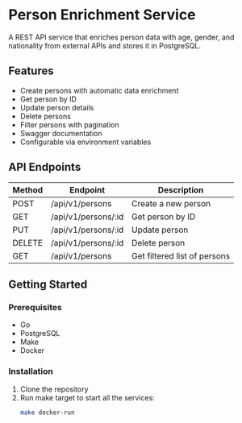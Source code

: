 # Person Enrichment Service

A REST API service that enriches person data with age, gender, and nationality from external APIs and stores it in PostgreSQL.

## Features

- Create persons with automatic data enrichment
- Get person by ID
- Update person details
- Delete persons
- Filter persons with pagination
- Swagger documentation
- Configurable via environment variables

## API Endpoints

| Method | Endpoint           | Description                          |
|--------|--------------------|--------------------------------------|
| POST   | /api/v1/persons    | Create a new person                  |
| GET    | /api/v1/persons/:id| Get person by ID                     |
| PUT    | /api/v1/persons/:id| Update person                        |
| DELETE | /api/v1/persons/:id| Delete person                        |
| GET    | /api/v1/persons    | Get filtered list of persons         |

## Getting Started

### Prerequisites

- Go
- PostgreSQL
- Make
- Docker

### Installation

1. Clone the repository
3. Run make target to start all the services:
   ```bash
   make docker-run